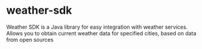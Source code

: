 # weather-sdk
Weather SDK is a Java library for easy integration with weather services. Allows you to obtain current weather data for specified cities, based on data from open sources
